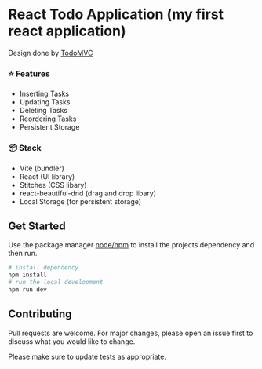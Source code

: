 # React Todo Application (my first react application)
Design done by [TodoMVC](https://todomvc.com/)

### ⭐ Features
* Inserting Tasks
* Updating Tasks
* Deleting Tasks
* Reordering Tasks
* Persistent Storage

### 📦 Stack
* Vite (bundler)
* React (UI library)
* Stitches (CSS libary)
* react-beautiful-dnd (drag and drop libary)
* Local Storage (for persistent storage)

## Get Started

Use the package manager [node/npm](https://nodejs.org/en/download/) to install the projects dependency and then run.

```bash
# install dependency
npm install
# run the local development
npm run dev
```

## Contributing
Pull requests are welcome. For major changes, please open an issue first to discuss what you would like to change.

Please make sure to update tests as appropriate.
